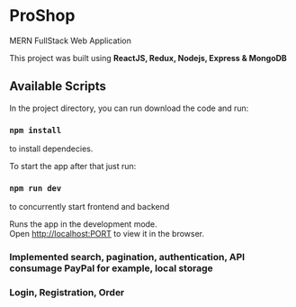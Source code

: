 # ProShop

MERN FullStack Web Application

This project was built using  **ReactJS, Redux, Nodejs, Express & MongoDB**

## Available Scripts

In the project directory, you can run download the code and run:

### `npm install`

to install dependecies.

To start the app after that just run:

### `npm run dev`

to concurrently start frontend and backend

Runs the app in the development mode.\
Open [http://localhost:PORT](http://localhost:3000) to view it in the browser.

### Implemented search, pagination, authentication, API consumage PayPal for example, local storage
### Login, Registration, Order
